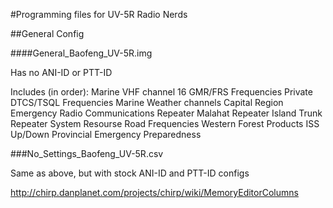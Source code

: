 #Programming files for UV-5R Radio Nerds

##General Config

####General_Baofeng_UV-5R.img

Has no ANI-ID or PTT-ID

Includes (in order):
   Marine VHF channel 16
   GMR/FRS Frequencies
   Private DTCS/TSQL Frequencies
   Marine Weather channels
   Capital Region Emergency Radio Communications Repeater
   Malahat Repeater
   Island Trunk Repeater System
   Resourse Road Frequencies
   Western Forest Products
   ISS Up/Down
   Provincial Emergency Preparedness

###No_Settings_Baofeng_UV-5R.csv

Same as above, but with stock ANI-ID and PTT-ID configs

http://chirp.danplanet.com/projects/chirp/wiki/MemoryEditorColumns
